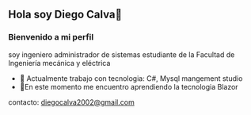 ## Hola soy Diego Calva👋
### Bienvenido a mi perfil

soy ingeniero administrador de sistemas
estudiante de la Facultad de Ingeniería mecánica y eléctrica

- 🔭 Actualmente trabajo con tecnologia: C#, Mysql mangement studio
- 🌱En este momento me encuentro aprendiendo la tecnologia Blazor

contacto: diegocalva2002@gmail.com

